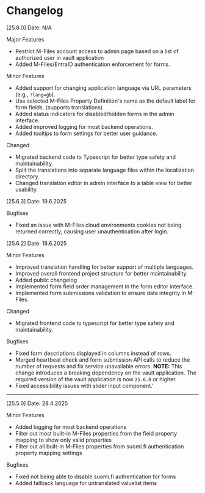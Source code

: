 # Changelog

[25.8.0]
Date: N/A

Major Features
- Restrict M-Files account access to admin page based on a list of authorized user in vault application
- Added M-Files/EntraID authentication enforcement for forms.

Minor Features
- Added support for changing application language via URL parameters (e.g., `?lang=gb`).
- Use selected M-Files Property Definition's name as the default label for form fields. (supports translations)
- Added status indicators for disabled/hidden forms in the admin interface.
- Added improved logging for most backend operations.
- Added tooltips to form settings for better user guidance.

Changed
- Migrated backend code to Typescript for better type safety and maintainability.
- Split the translations into separate language files within the localization directory.
- Changed translation editor in admin interface to a table view for better usability.

[25.6.3]
Date: 19.6.2025

Bugfixes
- Fixed an issue with M-Files cloud environments cookies not being returned correctly, causing user unauthentication after login.

[25.6.2]
Date: 18.6.2025

Minor Features
- Improved translation handling for better support of multiple languages.
- Improved overall frontend project structure for better maintainability.
- Added public changelog
- Implemented form field order management in the form editor interface.
- Implemented form submissions validation to ensure data integrity in M-Files.

Changed
- Migrated frontend code to typescript for better type safety and maintainability.

Bugfixes
- Fixed form descriptions displayed in columns instead of rows.
- Merged heartbeat check and form submission API calls to reduce the number of requests and fix service unavailable errors.
**NOTE:** This change introduces a breaking dependency on the vault application. The required version of the vault application is now `25.6.0` or higher.
- Fixed accessibility issues with slider input component.'

---

[25.5.0]
Date: 28.4.2025

Minor Features
- Added logging for most backend operations
- Filter out most built-in M-Files properties from the field property mapping to show only valid properties
- Filter out all built-in M-Files properties from suomi.fi authentication property mapping settings

Bugfixes
- Fixed not being able to disable suomi.fi authentication for forms
- Added fallback language for untranslated valuelist items